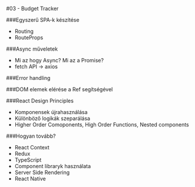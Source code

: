 #03 - Budget Tracker

###Egyszerű SPA-k készítése
- Routing
- RouteProps

###Async műveletek
- Mi az hogy Async? Mi az a Promise?
- fetch API -> axios

###Error handling

###DOM elemek elérése a Ref segítségével

###React Design Principles
- Komponensek újrahasználása
- Különböző logikák szeparálása
- Higher Order Comoponents, High Order Functions, Nested components

###Hogyan tovább?
- React Context
- Redux
- TypeScript
- Component libraryk használata
- Server Side Rendering
- React Native
